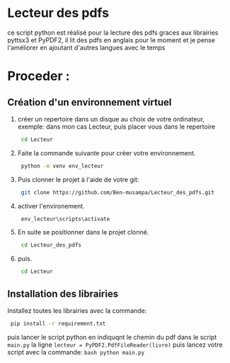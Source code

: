 # Lecteur des pdfs
 ce script python est réalisé  pour la lecture des pdfs graces aux librairies pyttsx3 et PyPDF2, il lit des pdfs en anglais pour le moment et je pense l'améliorer en ajoutant d'autres langues avec le temps
 # Proceder :
 ## Création d'un environnement virtuel
 1. créer un repertoire dans un disque au choix de votre ordinateur, exemple: dans mon cas Lecteur, puis placer vous dans le repertoire
     ```bash
      cd Lecteur 
      ```
 2. Faite la commande suivante pour créer votre environnement.
     ```bash
      python -m venv env_lecteur 
      ```
 3. Puis clonner le projet à l'aide de votre git:
     ```bash
      git clone https://github.com/Ben-musampa/Lecteur_des_pdfs.git
      ```
 3. activer l'environement.
     ```bash
      env_lecteur\scripts\activate
      ```
 4. En suite se positionner dans le projet clonné.
     ```bash
      cd Lecteur_des_pdfs 
      ```
  5. puis.
     ```bash
      cd Lecteur 
      ```
## Installation des librairies
Installez toutes les librairies avec la commande:
  ```bash
   pip install -r requirement.txt
   ```
puis lancer le script python en indiquqnt le chemin du pdf dans le script `main.py` la ligne `lecteur = PyPDF2.PdfFileReader(livre)` puis lancez votre script avec la commande:
     ```bash
      python main.py
      ```
